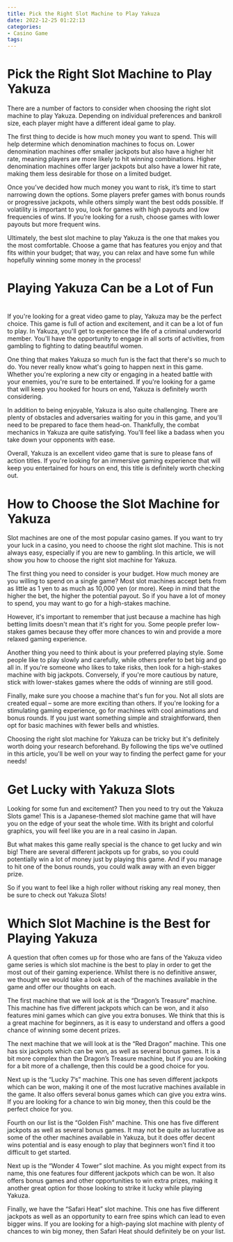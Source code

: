 ```yaml
---
title: Pick the Right Slot Machine to Play Yakuza
date: 2022-12-25 01:22:13
categories:
- Casino Game
tags:
---
```



#  Pick the Right Slot Machine to Play Yakuza

There are a number of factors to consider when choosing the right slot machine to play Yakuza. Depending on individual preferences and bankroll size, each player might have a different ideal game to play.

The first thing to decide is how much money you want to spend. This will help determine which denomination machines to focus on. Lower denomination machines offer smaller jackpots but also have a higher hit rate, meaning players are more likely to hit winning combinations. Higher denomination machines offer larger jackpots but also have a lower hit rate, making them less desirable for those on a limited budget.

Once you’ve decided how much money you want to risk, it’s time to start narrowing down the options. Some players prefer games with bonus rounds or progressive jackpots, while others simply want the best odds possible. If volatility is important to you, look for games with high payouts and low frequencies of wins. If you’re looking for a rush, choose games with lower payouts but more frequent wins.

Ultimately, the best slot machine to play Yakuza is the one that makes you the most comfortable. Choose a game that has features you enjoy and that fits within your budget; that way, you can relax and have some fun while hopefully winning some money in the process!

#  Playing Yakuza Can be a Lot of Fun

#

If you're looking for a great video game to play, Yakuza may be the perfect choice. This game is full of action and excitement, and it can be a lot of fun to play. In Yakuza, you'll get to experience the life of a criminal underworld member. You'll have the opportunity to engage in all sorts of activities, from gambling to fighting to dating beautiful women.

One thing that makes Yakuza so much fun is the fact that there's so much to do. You never really know what's going to happen next in this game. Whether you're exploring a new city or engaging in a heated battle with your enemies, you're sure to be entertained. If you're looking for a game that will keep you hooked for hours on end, Yakuza is definitely worth considering.

In addition to being enjoyable, Yakuza is also quite challenging. There are plenty of obstacles and adversaries waiting for you in this game, and you'll need to be prepared to face them head-on. Thankfully, the combat mechanics in Yakuza are quite satisfying. You'll feel like a badass when you take down your opponents with ease.

Overall, Yakuza is an excellent video game that is sure to please fans of action titles. If you're looking for an immersive gaming experience that will keep you entertained for hours on end, this title is definitely worth checking out.

#  How to Choose the Slot Machine for Yakuza

Slot machines are one of the most popular casino games. If you want to try your luck in a casino, you need to choose the right slot machine. This is not always easy, especially if you are new to gambling. In this article, we will show you how to choose the right slot machine for Yakuza.

The first thing you need to consider is your budget. How much money are you willing to spend on a single game? Most slot machines accept bets from as little as 1 yen to as much as 10,000 yen (or more). Keep in mind that the higher the bet, the higher the potential payout. So if you have a lot of money to spend, you may want to go for a high-stakes machine.

However, it's important to remember that just because a machine has high betting limits doesn't mean that it's right for you. Some people prefer low-stakes games because they offer more chances to win and provide a more relaxed gaming experience.

Another thing you need to think about is your preferred playing style. Some people like to play slowly and carefully, while others prefer to bet big and go all in. If you're someone who likes to take risks, then look for a high-stakes machine with big jackpots. Conversely, if you're more cautious by nature, stick with lower-stakes games where the odds of winning are still good.

Finally, make sure you choose a machine that's fun for you. Not all slots are created equal – some are more exciting than others. If you're looking for a stimulating gaming experience, go for machines with cool animations and bonus rounds. If you just want something simple and straightforward, then opt for basic machines with fewer bells and whistles.

Choosing the right slot machine for Yakuza can be tricky but it's definitely worth doing your research beforehand. By following the tips we've outlined in this article, you'll be well on your way to finding the perfect game for your needs!

#  Get Lucky with Yakuza Slots 

Looking for some fun and excitement? Then you need to try out the Yakuza Slots game! This is a Japanese-themed slot machine game that will have you on the edge of your seat the whole time. With its bright and colorful graphics, you will feel like you are in a real casino in Japan.

But what makes this game really special is the chance to get lucky and win big! There are several different jackpots up for grabs, so you could potentially win a lot of money just by playing this game. And if you manage to hit one of the bonus rounds, you could walk away with an even bigger prize.

So if you want to feel like a high roller without risking any real money, then be sure to check out Yakuza Slots!

#  Which Slot Machine is the Best for Playing Yakuza

A question that often comes up for those who are fans of the Yakuza video game series is which slot machine is the best to play in order to get the most out of their gaming experience. Whilst there is no definitive answer, we thought we would take a look at each of the machines available in the game and offer our thoughts on each.

The first machine that we will look at is the “Dragon’s Treasure” machine. This machine has five different jackpots which can be won, and it also features mini games which can give you extra bonuses. We think that this is a great machine for beginners, as it is easy to understand and offers a good chance of winning some decent prizes.

The next machine that we will look at is the “Red Dragon” machine. This one has six jackpots which can be won, as well as several bonus games. It is a bit more complex than the Dragon’s Treasure machine, but if you are looking for a bit more of a challenge, then this could be a good choice for you.

Next up is the “Lucky 7’s” machine. This one has seven different jackpots which can be won, making it one of the most lucrative machines available in the game. It also offers several bonus games which can give you extra wins. If you are looking for a chance to win big money, then this could be the perfect choice for you.

Fourth on our list is the “Golden Fish” machine. This one has five different jackpots as well as several bonus games. It may not be quite as lucrative as some of the other machines available in Yakuza, but it does offer decent wins potential and is easy enough to play that beginners won’t find it too difficult to get started.

Next up is the “Wonder 4 Tower” slot machine. As you might expect from its name, this one features four different jackpots which can be won. It also offers bonus games and other opportunities to win extra prizes, making it another great option for those looking to strike it lucky while playing Yakuza.

Finally, we have the “Safari Heat” slot machine. This one has five different jackpots as well as an opportunity to earn free spins which can lead to even bigger wins. If you are looking for a high-paying slot machine with plenty of chances to win big money, then Safari Heat should definitely be on your list.